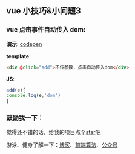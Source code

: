 ## vue 小技巧&小问题3

### vue 点击事件自动传入 dom:

**演示**: [codepen](https://codepen.io/OBKoro1/pen/OrbZQP)

**template**:

```html
<div @click="add">不传参数，点击自动传入dom</div>
```

**JS**:

```js
add(e){
console.log(e,'dom')
}
```

### 鼓励我一下：

觉得还不错的话，给我的项目点个[star](https://github.com/OBKoro1/Brush_algorithm)吧

游泳、健身了解一下：[博客](http://obkoro1.com/)、[前端算法](https://github.com/OBKoro1/Brush_algorithm)、[公众号](https://github.com/OBKoro1/articleImg_src/blob/master/juejin/1631b6f52f7e7015?raw=true)

